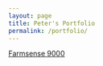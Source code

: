 ```yaml
---
layout: page
title: Peter's Portfolio
permalink: /portfolio/
---
```

[Farmsense 9000](https://peterfmcnair.com/farmsense9000/)